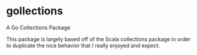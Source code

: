 # gollections

A Go Collections Package

This package is largely based off of the Scala collections package in order to duplicate the nice behavior that I really enjoyed and expect.
